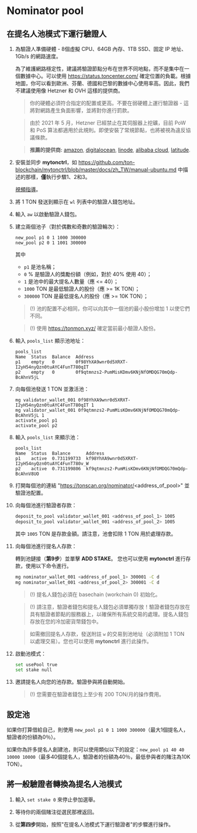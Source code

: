 # Nominator pool

## 在提名人池模式下運行驗證人

1. 為驗證人準備硬體 - 8個虛擬 CPU、64GB 內存、1TB SSD、固定 IP 地址、1Gb/s 的網路速度。

   為了維護網路穩定性，建議將驗證節點分布在世界不同地點，而不是集中在一個數據中心。可以使用 https://status.toncenter.com/ 確定位置的負載。根據地圖，你可以看到歐洲、芬蘭、德國和巴黎的數據中心使用率高。因此，我們不建議使用像 Hetzner 和 OVH 這樣的提供商。

   > 你的硬體必須符合指定的配置或更高。不要在弱硬體上運行驗證器 - 這將對網路產生負面影響，並將對你進行罰款。

   > 由於 2021 年 5 月，Hetzner 已經禁止在其伺服器上挖礦，目前 PoW 和 PoS 算法都適用於此規則。即使安裝了常規節點，也將被視為違反協議條款。

   > **推薦的提供商:** [amazon](https://aws.amazon.com/), [digitalocean](https://www.digitalocean.com/), [linode](https://www.linode.com/), [alibaba cloud](https://alibabacloud.com/), [latitude](https://www.latitude.sh/).

2. 安裝並同步 **mytonctrl**，如 https://github.com/ton-blockchain/mytonctrl/blob/master/docs/zh_TW/manual-ubuntu.md 中描述的那樣，**僅**執行步驟1、2和3。

   [視頻指導](https://ton.org/docs/#/nodes/run-node)。

3. 將 1 TON 發送到顯示在 `wl` 列表中的驗證人錢包地址。

4. 輸入 `aw` 以啟動驗證人錢包。

5. 建立兩個池子（對於偶數和奇數的驗證輪次）：
   
   ```
   new_pool p1 0 1 1000 300000
   new_pool p2 0 1 1001 300000
   ```
   其中
    * `p1` 是池名稱；
    * `0` % 是驗證人的獎勵份額（例如，對於 40% 使用 40）；
    * `1` 是池中的最大提名人數量（應 <= 40）；
    * `1000` TON 是最低驗證人的股份（應 >= 1K TON）；
    * `300000` TON 是最低提名人的股份（應 >= 10K TON）；

   > (!) 池的配置不必相同，你可以向其中一個池的最小股份增加 1 以使它們不同。

   > (!) 使用 https://tonmon.xyz/ 確定當前最小驗證人股份。

6. 輸入 `pools_list` 顯示池地址：

   ```
   pools_list
   Name  Status  Balance  Address
   p1    empty   0        0f98YhXA9wnr0d5XRXT-I2yH54nyQzn0tuAYC4FunT780qIT
   p2    empty   0        0f9qtmnzs2-PumMisKDmv6KNjNfOMDQG70mQdp-BcAhnV5jL
   ```

7. 向每個池發送 1 TON 並激活池：
   
   ```
   mg validator_wallet_001 0f98YhXA9wnr0d5XRXT-I2yH54nyQzn0tuAYC4FunT780qIT 1
   mg validator_wallet_001 0f9qtmnzs2-PumMisKDmv6KNjNfOMDQG70mQdp-BcAhnV5jL 1
   activate_pool p1
   activate_pool p2
   ```

8. 輸入 `pools_list` 來顯示池：
   
   ```
   pools_list
   Name  Status  Balance      Address
   p1    active  0.731199733  kf98YhXA9wnr0d5XRXT-I2yH54nyQzn0tuAYC4FunT780v_W
   p2    active  0.731199806  kf9qtmnzs2-PumMisKDmv6KNjNfOMDQG70mQdp-BcAhnV8UO
   ```

9. 打開每個池的連結 "https://tonscan.org/nominator/<address_of_pool>" 並驗證池配置。
    
10. 向每個池進行驗證者存款：

    ```bash
    deposit_to_pool validator_wallet_001 <address_of_pool_1> 1005
    deposit_to_pool validator_wallet_001 <address_of_pool_2> 1005
    ```

    其中 `1005` TON 是存款金額。請注意，池會扣除 1 TON 用於處理存款。

11. 向每個池進行提名人存款：

    轉到池鏈接（**第9步**）並單擊 **ADD STAKE**。
    您也可以使用 **mytonctrl** 進行存款，使用以下命令進行。

    ```bash
    mg nominator_wallet_001 <address_of_pool_1> 300001 -C d
    mg nominator_wallet_001 <address_of_pool_2> 300001 -C d
    ```

    > (!) 提名人錢包必須在 basechain (workchain 0) 初始化。

    > (!) 請注意，驗證者錢包和提名人錢包必須單獨存放！驗證者錢包存放在具有驗證者節點的服務器上，以確保所有系統交易的處理。提名人錢包存放在您的冷加密貨幣錢包中。

    > 如需撤回提名人存款，發送附註 `w` 的交易到池地址（必須附加 1 TON 以處理交易）。您也可以使用 **mytonctrl** 進行此操作。

12. 啟動池模式：
    
    ```bash
    set usePool true
    set stake null
    ```

13. 邀請提名人向您的池存款。驗證參與將自動開始。
    
    > (!) 您需要在驗證者錢包上至少有 200 TON/月的操作費用。

## 設定池

如果你打算借給自己，則使用 `new_pool p1 0 1 1000 300000`（最大1個提名人，驗證者的份額為0％）。

如果你為許多提名人創建池，則可以使用類似以下的設定：`new_pool p1 40 40 10000 10000`（最多40個提名人，驗證者的份額為40％，最低參與者的賭注為10K TON）。

## 將一般驗證者轉換為提名人池模式

1. 輸入 `set stake 0` 來停止參加選舉。

2. 等待你的兩個賭注從選民那裡返回。

3. 從**第四步**開始，按照"在提名人池模式下運行驗證者"的步驟進行操作。